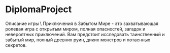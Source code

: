 # DiplomaProject
Описание игры \\
Приключения в Забытом Мире - это захватывающая ролевая игра с открытым миром, полная опасностей, загадок и невероятных приключений. Вам предстоит исследовать таинственный и забытый мир, полный древних руин, диких монстров и потаенных секретов.
